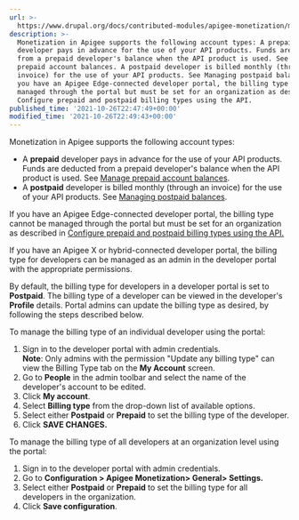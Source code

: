 ```yaml
---
url: >-
  https://www.drupal.org/docs/contributed-modules/apigee-monetization/manage-billing-type
description: >-
  Monetization in Apigee supports the following account types: A prepaid
  developer pays in advance for the use of your API products. Funds are deducted
  from a prepaid developer's balance when the API product is used. See Manage
  prepaid account balances. A postpaid developer is billed monthly (through an
  invoice) for the use of your API products. See Managing postpaid balances. If
  you have an Apigee Edge-connected developer portal, the billing type cannot be
  managed through the portal but must be set for an organization as described in
  Configure prepaid and postpaid billing types using the API.
published_time: '2021-10-26T22:47:49+00:00'
modified_time: '2021-10-26T22:49:43+00:00'
---
```

Monetization in Apigee supports the following account types:

* A **prepaid** developer pays in advance for the use of your API products. Funds are deducted from a prepaid developer's balance when the API product is used. See [Manage prepaid account balances](https://docs.apigee.com/api-platform/monetization/manage-prepaid-balances).
* A **postpaid** developer is billed monthly (through an invoice) for the use of your API products. See [Managing postpaid balances](https://docs.apigee.com/api-platform/monetization/manage-postpaid-balances).

If you have an Apigee Edge-connected developer portal, the billing type cannot be managed through the portal but must be set for an organization as described in [Configure prepaid and postpaid billing types using the API.](https://docs.apigee.com/api-platform/monetization/edit-organization-profile#billing-type-api)

If you have an Apigee X or hybrid-connected developer portal, the billing type for developers can be managed as an admin in the developer portal with the appropriate permissions.

By default, the billing type for developers in a developer portal is set to **Postpaid**. The billing type of a developer can be viewed in the developer's **Profile** details. Portal admins can update the billing type as desired, by following the steps described below. 

To manage the billing type of an individual developer using the portal:

1. Sign in to the developer portal with admin credentials.  
**Note**: Only admins with the permission "Update any billing type" can view the Billing Type tab on the **My Account** screen.
2. Go to **People** in the admin toolbar and select the name of the developer's account to be edited.
3. Click **My account**.
4. Select **Billing type** from the drop-down list of available options.
5. Select either **Postpaid** or **Prepaid** to set the billing type of the developer.
6. Click **SAVE CHANGES.**

To manage the billing type of all developers at an organization level using the portal:

1. Sign in to the developer portal with admin credentials.
2. Go to **Configuration > Apigee Monetization> General> Settings.**
3. Select either **Postpaid** or **Prepaid** to set the billing type for all developers in the organization.
4. Click **Save configuration**.